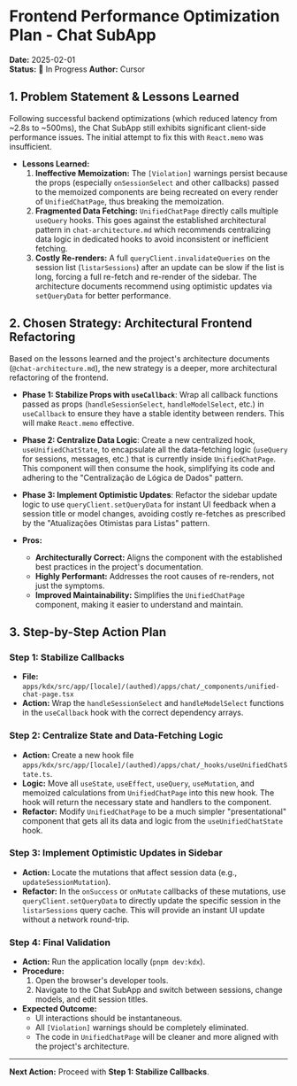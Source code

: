 # Frontend Performance Optimization Plan - Chat SubApp

**Date:** 2025-02-01  
**Status:** 📝 In Progress
**Author:** Cursor

## 1. Problem Statement & Lessons Learned

Following successful backend optimizations (which reduced latency from ~2.8s to ~500ms), the Chat SubApp still exhibits significant client-side performance issues. The initial attempt to fix this with `React.memo` was insufficient.

- **Lessons Learned:**
  1.  **Ineffective Memoization:** The `[Violation]` warnings persist because the props (especially `onSessionSelect` and other callbacks) passed to the memoized components are being recreated on every render of `UnifiedChatPage`, thus breaking the memoization.
  2.  **Fragmented Data Fetching:** `UnifiedChatPage` directly calls multiple `useQuery` hooks. This goes against the established architectural pattern in `chat-architecture.md` which recommends centralizing data logic in dedicated hooks to avoid inconsistent or inefficient fetching.
  3.  **Costly Re-renders:** A full `queryClient.invalidateQueries` on the session list (`listarSessions`) after an update can be slow if the list is long, forcing a full re-fetch and re-render of the sidebar. The architecture documents recommend using optimistic updates via `setQueryData` for better performance.

## 2. Chosen Strategy: Architectural Frontend Refactoring

Based on the lessons learned and the project's architecture documents (`@chat-architecture.md`), the new strategy is a deeper, more architectural refactoring of the frontend.

- **Phase 1: Stabilize Props with `useCallback`**: Wrap all callback functions passed as props (`handleSessionSelect`, `handleModelSelect`, etc.) in `useCallback` to ensure they have a stable identity between renders. This will make `React.memo` effective.
- **Phase 2: Centralize Data Logic**: Create a new centralized hook, `useUnifiedChatState`, to encapsulate all the data-fetching logic (`useQuery` for sessions, messages, etc.) that is currently inside `UnifiedChatPage`. This component will then consume the hook, simplifying its code and adhering to the "Centralização de Lógica de Dados" pattern.
- **Phase 3: Implement Optimistic Updates**: Refactor the sidebar update logic to use `queryClient.setQueryData` for instant UI feedback when a session title or model changes, avoiding costly re-fetches as prescribed by the "Atualizações Otimistas para Listas" pattern.

- **Pros:**
  - **Architecturally Correct:** Aligns the component with the established best practices in the project's documentation.
  - **Highly Performant:** Addresses the root causes of re-renders, not just the symptoms.
  - **Improved Maintainability:** Simplifies the `UnifiedChatPage` component, making it easier to understand and maintain.

## 3. Step-by-Step Action Plan

### Step 1: Stabilize Callbacks

- **File:** `apps/kdx/src/app/[locale]/(authed)/apps/chat/_components/unified-chat-page.tsx`
- **Action:** Wrap the `handleSessionSelect` and `handleModelSelect` functions in the `useCallback` hook with the correct dependency arrays.

### Step 2: Centralize State and Data-Fetching Logic

- **Action:** Create a new hook file `apps/kdx/src/app/[locale]/(authed)/apps/chat/_hooks/useUnifiedChatState.ts`.
- **Logic:** Move all `useState`, `useEffect`, `useQuery`, `useMutation`, and memoized calculations from `UnifiedChatPage` into this new hook. The hook will return the necessary state and handlers to the component.
- **Refactor:** Modify `UnifiedChatPage` to be a much simpler "presentational" component that gets all its data and logic from the `useUnifiedChatState` hook.

### Step 3: Implement Optimistic Updates in Sidebar

- **Action:** Locate the mutations that affect session data (e.g., `updateSessionMutation`).
- **Refactor:** In the `onSuccess` or `onMutate` callbacks of these mutations, use `queryClient.setQueryData` to directly update the specific session in the `listarSessions` query cache. This will provide an instant UI update without a network round-trip.

### Step 4: Final Validation

- **Action:** Run the application locally (`pnpm dev:kdx`).
- **Procedure:**
  1. Open the browser's developer tools.
  2. Navigate to the Chat SubApp and switch between sessions, change models, and edit session titles.
- **Expected Outcome:**
  - UI interactions should be instantaneous.
  - All `[Violation]` warnings should be completely eliminated.
  - The code in `UnifiedChatPage` will be cleaner and more aligned with the project's architecture.

---

**Next Action:** Proceed with **Step 1: Stabilize Callbacks**.
